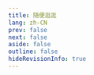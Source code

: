 ```yaml
---
title: 随便逛逛
lang: zh-CN
prev: false
next: false
aside: false
outline: false
hideRevisionInfo: true
---
```


<script setup lang="ts">
import { onMounted } from 'vue' 
import { data } from '../.vitepress/theme/pages.data.ts'

onMounted(() => {
    window.location.replace(data.pages[
        window.crypto.getRandomValues(new Uint32Array(1))[0] % data.pages.length
    ].url)
})
</script>
